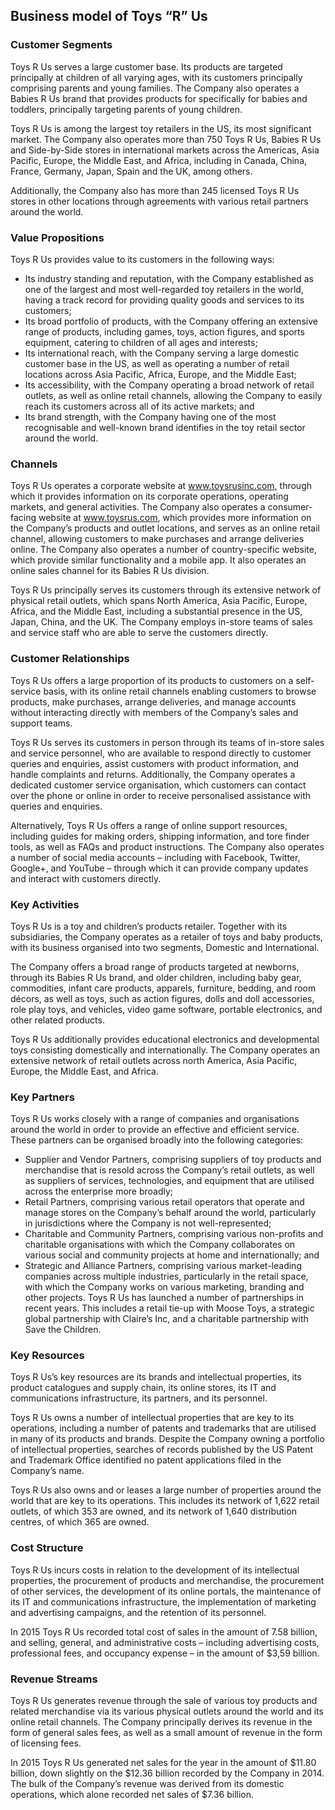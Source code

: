 Business model of Toys “R” Us
-----------------------------

 ### Customer Segments

 Toys R Us serves a large customer base. Its products are targeted principally at children of all varying ages, with its customers principally comprising parents and young families. The Company also operates a Babies R Us brand that provides products for specifically for babies and toddlers, principally targeting parents of young children.

 Toys R Us is among the largest toy retailers in the US, its most significant market. The Company also operates more than 750 Toys R Us, Babies R Us and Side-by-Side stores in international markets across the Americas, Asia Pacific, Europe, the Middle East, and Africa, including in Canada, China, France, Germany, Japan, Spain and the UK, among others.

 Additionally, the Company also has more than 245 licensed Toys R Us stores in other locations through agreements with various retail partners around the world.

 ### Value Propositions

 Toys R Us provides value to its customers in the following ways:

  * Its industry standing and reputation, with the Company established as one of the largest and most well-regarded toy retailers in the world, having a track record for providing quality goods and services to its customers;
 * Its broad portfolio of products, with the Company offering an extensive range of products, including games, toys, action figures, and sports equipment, catering to children of all ages and interests;
 * Its international reach, with the Company serving a large domestic customer base in the US, as well as operating a number of retail locations across Asia Pacific, Africa, Europe, and the Middle East;
 * Its accessibility, with the Company operating a broad network of retail outlets, as well as online retail channels, allowing the Company to easily reach its customers across all of its active markets; and
 * Its brand strength, with the Company having one of the most recognisable and well-known brand identifies in the toy retail sector around the world.
  ### Channels

 Toys R Us operates a corporate website at www.toysrusinc.com, through which it provides information on its corporate operations, operating markets, and general activities. The Company also operates a consumer-facing website at www.toysrus.com, which provides more information on the Company’s products and outlet locations, and serves as an online retail channel, allowing customers to make purchases and arrange deliveries online. The Company also operates a number of country-specific website, which provide similar functionality and a mobile app. It also operates an online sales channel for its Babies R Us division.

 Toys R Us principally serves its customers through its extensive network of physical retail outlets, which spans North America, Asia Pacific, Europe, Africa, and the Middle East, including a substantial presence in the US, Japan, China, and the UK. The Company employs in-store teams of sales and service staff who are able to serve the customers directly.

 ### Customer Relationships

 Toys R Us offers a large proportion of its products to customers on a self-service basis, with its online retail channels enabling customers to browse products, make purchases, arrange deliveries, and manage accounts without interacting directly with members of the Company’s sales and support teams.

 Toys R Us serves its customers in person through its teams of in-store sales and service personnel, who are available to respond directly to customer queries and enquiries, assist customers with product information, and handle complaints and returns. Additionally, the Company operates a dedicated customer service organisation, which customers can contact over the phone or online in order to receive personalised assistance with queries and enquiries.

 Alternatively, Toys R Us offers a range of online support resources, including guides for making orders, shipping information, and tore finder tools, as well as FAQs and product instructions. The Company also operates a number of social media accounts – including with Facebook, Twitter, Google+, and YouTube – through which it can provide company updates and interact with customers directly.

 ### Key Activities

 Toys R Us is a toy and children’s products retailer. Together with its subsidiaries, the Company operates as a retailer of toys and baby products, with its business organised into two segments, Domestic and International.

 The Company offers a broad range of products targeted at newborns, through its Babies R Us brand, and older children, including baby gear, commodities, infant care products, apparels, furniture, bedding, and room décors, as well as toys, such as action figures, dolls and doll accessories, role play toys, and vehicles, video game software, portable electronics, and other related products.

 Toys R Us additionally provides educational electronics and developmental toys consisting domestically and internationally. The Company operates an extensive network of retail outlets across north America, Asia Pacific, Europe, the Middle East, and Africa.

 ### Key Partners

 Toys R Us works closely with a range of companies and organisations around the world in order to provide an effective and efficient service. These partners can be organised broadly into the following categories:

  * Supplier and Vendor Partners, comprising suppliers of toy products and merchandise that is resold across the Company’s retail outlets, as well as suppliers of services, technologies, and equipment that are utilised across the enterprise more broadly;
 * Retail Partners, comprising various retail operators that operate and manage stores on the Company’s behalf around the world, particularly in jurisdictions where the Company is not well-represented;
 * Charitable and Community Partners, comprising various non-profits and charitable organisations with which the Company collaborates on various social and community projects at home and internationally; and
 * Strategic and Alliance Partners, comprising various market-leading companies across multiple industries, particularly in the retail space, with which the Company works on various marketing, branding and other projects.
  Toys R Us has launched a number of partnerships in recent years. This includes a retail tie-up with Moose Toys, a strategic global partnership with Claire’s Inc, and a charitable partnership with Save the Children.

 ### Key Resources

 Toys R Us’s key resources are its brands and intellectual properties, its product catalogues and supply chain, its online stores, its IT and communications infrastructure, its partners, and its personnel.

 Toys R Us owns a number of intellectual properties that are key to its operations, including a number of patents and trademarks that are utilised in many of its products and brands. Despite the Company owning a portfolio of intellectual properties, searches of records published by the US Patent and Trademark Office identified no patent applications filed in the Company’s name.

 Toys R Us also owns and or leases a large number of properties around the world that are key to its operations. This includes its network of 1,622 retail outlets, of which 353 are owned, and its network of 1,640 distribution centres, of which 365 are owned.

 ### Cost Structure

 Toys R Us incurs costs in relation to the development of its intellectual properties, the procurement of products and merchandise, the procurement of other services, the development of its online portals, the maintenance of its IT and communications infrastructure, the implementation of marketing and advertising campaigns, and the retention of its personnel.

 In 2015 Toys R Us recorded total cost of sales in the amount of 7.58 billion, and selling, general, and administrative costs – including advertising costs, professional fees, and occupancy expense – in the amount of $3,59 billion.

 ### Revenue Streams

 Toys R Us generates revenue through the sale of various toy products and related merchandise via its various physical outlets around the world and its online retail channels. The Company principally derives its revenue in the form of general sales fees, as well as a small amount of revenue in the form of licensing fees.

 In 2015 Toys R Us generated net sales for the year in the amount of $11.80 billion, down slightly on the $12.36 billion recorded by the Company in 2014. The bulk of the Company’s revenue was derived from its domestic operations, which alone recorded net sales of $7.36 billion.